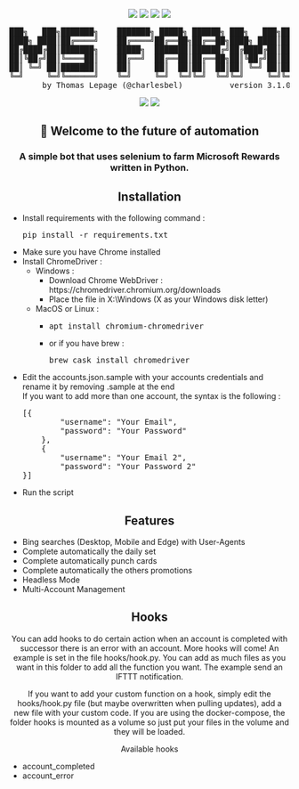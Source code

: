 <p align="center">
  <img src="https://forthebadge.com/images/badges/made-with-python.svg"/>
  <img src="http://ForTheBadge.com/images/badges/built-by-developers.svg"/>
  <img src="http://ForTheBadge.com/images/badges/uses-git.svg"/>
  <img src="http://ForTheBadge.com/images/badges/built-with-love.svg"/>
</p>

<pre align="center">
███╗   ███╗███████╗    ███████╗ █████╗ ██████╗ ███╗   ███╗███████╗██████╗ 
████╗ ████║██╔════╝    ██╔════╝██╔══██╗██╔══██╗████╗ ████║██╔════╝██╔══██╗
██╔████╔██║███████╗    █████╗  ███████║██████╔╝██╔████╔██║█████╗  ██████╔╝
██║╚██╔╝██║╚════██║    ██╔══╝  ██╔══██║██╔══██╗██║╚██╔╝██║██╔══╝  ██╔══██╗
██║ ╚═╝ ██║███████║    ██║     ██║  ██║██║  ██║██║ ╚═╝ ██║███████╗██║  ██║
╚═╝     ╚═╝╚══════╝    ╚═╝     ╚═╝  ╚═╝╚═╝  ╚═╝╚═╝     ╚═╝╚══════╝╚═╝  ╚═╝
       by Thomas Lepage (@charlesbel)          version 3.1.0
</pre>

<p align="center">
  <img src="https://img.shields.io/badge/Maintained%3F-yes-green.svg?style=for-the-badge"/>
  <img src="https://img.shields.io/badge/License-MIT-blue.svg?style=for-the-badge"/>
</p>

<h2 align="center">👋 Welcome to the future of automation</h2>
<h3 align="center">A simple bot that uses selenium to farm Microsoft Rewards written in Python.</h3>

<h2 align="center">Installation</h2>
<p align="center">
  <ul>
    <li>Install requirements with the following command : <pre>pip install -r requirements.txt</pre></li>
    <li>Make sure you have Chrome installed</li>
    <li>Install ChromeDriver :<ul>
      <li>Windows :<ul>
        <li>Download Chrome WebDriver : https://chromedriver.chromium.org/downloads</li>
        <li>Place the file in X:\Windows (X as your Windows disk letter)</li>
      </ul>
      <li>MacOS or Linux :<ul>
        <li><pre>apt install chromium-chromedriver</pre></li>
        <li>or if you have brew : <pre>brew cask install chromedriver</pre></li>
      </ul>
    </ul></li>
    <li>Edit the accounts.json.sample with your accounts credentials and rename it by removing .sample at the end<br/>
    If you want to add more than one account, the syntax is the following : <pre>[{
        "username": "Your Email",
        "password": "Your Password"
    },
    {
        "username": "Your Email 2",
        "password": "Your Password 2"
}]</pre></li>
    <li>Run the script</li>
   </ul>
</p>

<h2 align="center">Features</h2>
<p align="center">
<ul>
  <li>Bing searches (Desktop, Mobile and Edge) with User-Agents</li>
  <li>Complete automatically the daily set</li>
  <li>Complete automatically punch cards</li>
  <li>Complete automatically the others promotions</li>
  <li>Headless Mode</li>
  <li>Multi-Account Management</li>
</ul>
</p>

<h2 align="center">Hooks</h2>
<p align="center">
You can add hooks to do certain action when an account is completed with successor there is an error with an account. More hooks will come!
An example is set in the file hooks/hook.py. You can add as much files as you want in this folder to add all the function you want.
The example send an IFTTT notification.
</p>
<p align="center">
If you want to add your custom function on a hook, simply edit the hooks/hook.py file (but maybe overwritten when pulling updates), add a new file with your custom code. If you are using the docker-compose, the folder hooks is mounted as a volume so just put your files in the volume and they will be loaded.
</p>
<p align="center">
Available hooks
<ul>
  <li>account_completed</li>
  <li>account_error</li>
</ul>
</p>
